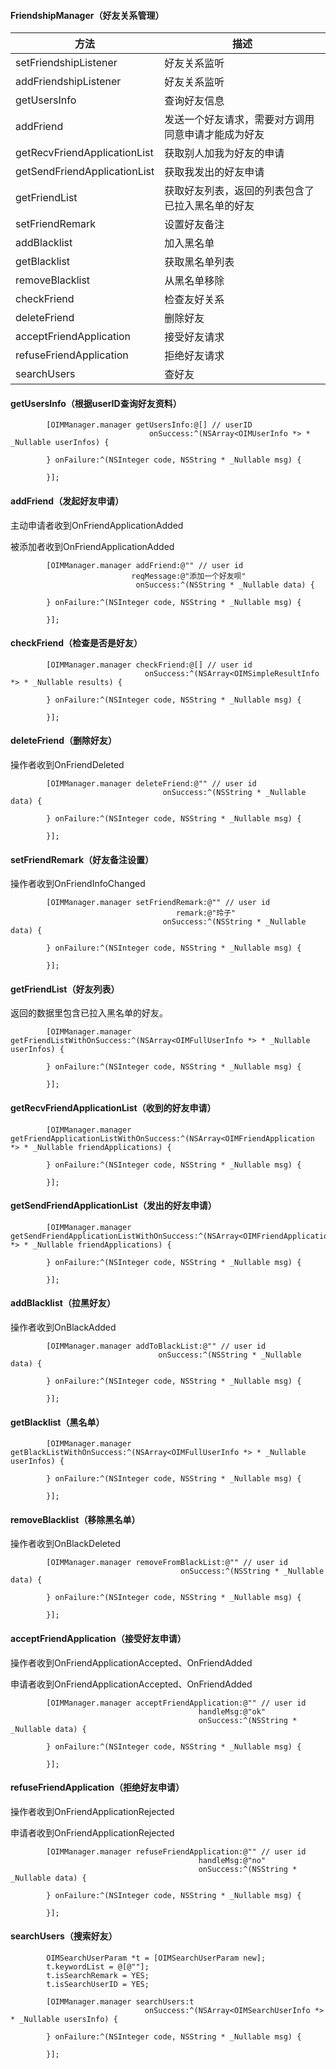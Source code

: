 #### FriendshipManager（好友关系管理）

| 方法                         | 描述                                               |
| ---------------------------- | -------------------------------------------------- |
| setFriendshipListener        | 好友关系监听                                       |
| addFriendshipListener        | 好友关系监听                                       |
| getUsersInfo                 | 查询好友信息                                       |
| addFriend                    | 发送一个好友请求，需要对方调用同意申请才能成为好友 |
| getRecvFriendApplicationList | 获取别人加我为好友的申请                           |
| getSendFriendApplicationList | 获取我发出的好友申请                               |
| getFriendList                | 获取好友列表，返回的列表包含了已拉入黑名单的好友   |
| setFriendRemark              | 设置好友备注                                       |
| addBlacklist                 | 加入黑名单                                         |
| getBlacklist                 | 获取黑名单列表                                     |
| removeBlacklist              | 从黑名单移除                                       |
| checkFriend                  | 检查友好关系                                       |
| deleteFriend                 | 删除好友                                           |
| acceptFriendApplication      | 接受好友请求                                       |
| refuseFriendApplication      | 拒绝好友请求                                       |
| searchUsers                  | 查好友                                             |



#### getUsersInfo（根据userID查询好友资料）

```
        [OIMManager.manager getUsersInfo:@[] // userID
                               onSuccess:^(NSArray<OIMUserInfo *> * _Nullable userInfos) {

        } onFailure:^(NSInteger code, NSString * _Nullable msg) {

        }];
```



#### addFriend（发起好友申请）

主动申请者收到OnFriendApplicationAdded

被添加者收到OnFriendApplicationAdded 

```
        [OIMManager.manager addFriend:@"" // user id
                           reqMessage:@"添加一个好友呗"
                            onSuccess:^(NSString * _Nullable data) {

        } onFailure:^(NSInteger code, NSString * _Nullable msg) {

        }];
```



#### checkFriend（检查是否是好友）

```
        [OIMManager.manager checkFriend:@[] // user id
                              onSuccess:^(NSArray<OIMSimpleResultInfo *> * _Nullable results) {

        } onFailure:^(NSInteger code, NSString * _Nullable msg) {

        }];
```



#### deleteFriend（删除好友）

操作者收到OnFriendDeleted

```
        [OIMManager.manager deleteFriend:@"" // user id
                                  onSuccess:^(NSString * _Nullable data) {
            
        } onFailure:^(NSInteger code, NSString * _Nullable msg) {

        }];
```



#### setFriendRemark（好友备注设置）

操作者收到OnFriendInfoChanged

```
        [OIMManager.manager setFriendRemark:@"" // user id
                                     remark:@"玲子"
                                  onSuccess:^(NSString * _Nullable data) {
            
        } onFailure:^(NSInteger code, NSString * _Nullable msg) {

        }];
```



#### getFriendList（好友列表）

返回的数据里包含已拉入黑名单的好友。

```
        [OIMManager.manager getFriendListWithOnSuccess:^(NSArray<OIMFullUserInfo *> * _Nullable userInfos) {

        } onFailure:^(NSInteger code, NSString * _Nullable msg) {

        }];
```



#### getRecvFriendApplicationList（收到的好友申请）

```
        [OIMManager.manager getFriendApplicationListWithOnSuccess:^(NSArray<OIMFriendApplication *> * _Nullable friendApplications) {
        
        } onFailure:^(NSInteger code, NSString * _Nullable msg) {
        
        }];
```



#### getSendFriendApplicationList（发出的好友申请）

```
        [OIMManager.manager getSendFriendApplicationListWithOnSuccess:^(NSArray<OIMFriendApplication *> * _Nullable friendApplications) {
        
        } onFailure:^(NSInteger code, NSString * _Nullable msg) {

        }];
```



#### addBlacklist（拉黑好友）

操作者收到OnBlackAdded

```
        [OIMManager.manager addToBlackList:@"" // user id
                                 onSuccess:^(NSString * _Nullable data) {
        
        } onFailure:^(NSInteger code, NSString * _Nullable msg) {

        }];
```



#### getBlacklist（黑名单）

```
        [OIMManager.manager getBlackListWithOnSuccess:^(NSArray<OIMFullUserInfo *> * _Nullable userInfos) {
            
        } onFailure:^(NSInteger code, NSString * _Nullable msg) {

        }];
```



#### removeBlacklist（移除黑名单）

操作者收到OnBlackDeleted

```
        [OIMManager.manager removeFromBlackList:@"" // user id
                                      onSuccess:^(NSString * _Nullable data) {
            
        } onFailure:^(NSInteger code, NSString * _Nullable msg) {

        }];
```



#### acceptFriendApplication（接受好友申请）

操作者收到OnFriendApplicationAccepted、OnFriendAdded

申请者收到OnFriendApplicationAccepted、OnFriendAdded

```
        [OIMManager.manager acceptFriendApplication:@"" // user id
                                          handleMsg:@"ok"
                                          onSuccess:^(NSString * _Nullable data) {
            
        } onFailure:^(NSInteger code, NSString * _Nullable msg) {

        }];
```



#### refuseFriendApplication（拒绝好友申请）

操作者收到OnFriendApplicationRejected

申请者收到OnFriendApplicationRejected 

```
        [OIMManager.manager refuseFriendApplication:@"" // user id 
                                          handleMsg:@"no"
                                          onSuccess:^(NSString * _Nullable data) {
            
        } onFailure:^(NSInteger code, NSString * _Nullable msg) {

        }];
```



#### searchUsers（搜索好友）

```
        OIMSearchUserParam *t = [OIMSearchUserParam new];
        t.keywordList = @[@""];
        t.isSearchRemark = YES;
        t.isSearchUserID = YES;
        
        [OIMManager.manager searchUsers:t
                              onSuccess:^(NSArray<OIMSearchUserInfo *> * _Nullable usersInfo) {
            
        } onFailure:^(NSInteger code, NSString * _Nullable msg) {

        }];
```
